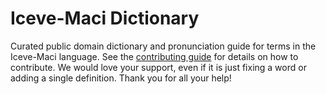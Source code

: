 
# Iceve-Maci Dictionary

Curated public domain dictionary and pronunciation guide for terms in the Iceve-Maci language. See the [contributing guide](https://github.com/drumworkteam/term/blob/make/.github/contributing.md) for details on how to contribute. We would love your support, even if it is just fixing a word or adding a single definition. Thank you for all your help!